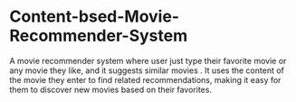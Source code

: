 # Content-bsed-Movie-Recommender-System
A movie recommender system where user just type their favorite movie or any movie they like, and it suggests similar movies . It uses the content of the movie they enter to find related recommendations, making it easy for them to discover new movies based on their favorites.
